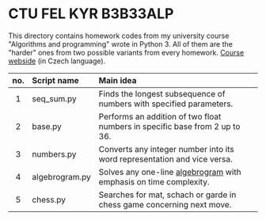 # CTU FEL KYR B3B33ALP
This directory contains homework codes from my university course "Algorithms and programming" wrote in Python 3. All of them are the "harder" ones from two possible variants from every homework.
[Course webside](https://cw.fel.cvut.cz/wiki/courses/b3b33alp/cviceni/start "cw.fel.cvut.cz/wiki/courses/b3b33alp/cviceni/start") (in Czech language).

|no.|Script name|Main idea|
|:---:|:---|:---|
|1|seq_sum.py|Finds the longest subsequence of numbers with specified parameters.|
|2|base.py|Performs an addition of two float numbers in specific base from 2 up to 36. |
|3|numbers.py|Converts any integer number into its word representation and vice versa.|
|4|algebrogram.py|Solves any one-line [algebrogram](https://en.wikipedia.org/wiki/Verbal_arithmetic "en.wikipedia.org/wiki/Verbal_arithmetic") with emphasis on time complexity.|
|5|chess.py|Searches for mat, schach or garde in chess game concerning next move.|
